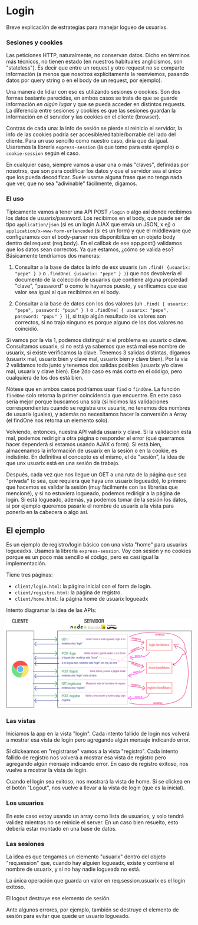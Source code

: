 # Login

Breve explicación de estrategias para manejar logueo de usuarixs.

### Sesiones y cookies

Las peticiones HTTP, naturalmente, no conservan datos. Dicho en términos más técnicos, no tienen estado (en nuestros habituales anglicismos, son "stateless"). Es decir que entre un request y otro request no se comparte información (a menos que nosotros explícitamente la reenviemos, pasando datos por query string o en el body de un request, por ejemplo).

Una manera de lidiar con eso es utilizando sesiones o cookies. Son dos formas bastante parecidas, en ambos casos se trata de que se guarde información _en algún lugar_ y que se pueda acceder en distintos requests. La diferencia entre sesiones y cookies es que las sesiones guardan la información en el servidor y las cookies en el cliente (browser).

Contras de cada una: la info de sesión se pierde si reinicio el servidor, la info de las cookies podría ser accesible/editable/borrable del lado del cliente. Para un uso sencillo como nuestro caso, diría que da igual. Usaremos la librería `express-session` (la que tomo para este ejemplo) o `cookie-session` según el caso.

En cualquier caso, siempre vamos a usar una o más "claves", definidas por nosotrxs, que son para codificar los datos y que el servidor sea el único que los pueda decodificar. Suele usarse alguna frase que no tenga nada que ver, que no sea "adivinable" fácilmente, digamos.


### El uso

Típicamente vamos a tener una API POST `/login` o algo así donde recibimos los datos de usuarix/password. Los recibimos en el body, que puede ser de tipo `application/json` (si es un login AJAX que envía un JSON, x ej) o `application/x-www-form-urlencoded` (si es un form) y que el middleware que configuramos con el body-parser nos disponibiliza en un objeto body dentro del request (req.body). En el callbak de ese app.post() validamos que los datos sean correctos. Ya que estamos, ¿cómo se valida eso? Básicamente tendríamos dos maneras:

1. Consultar a la base de datos la info de esx usuarix (un `.find( {usuarix: "pepe" } )` o `.findOne( {usuarix: "pepe" } )`) que nos devolvería el documento de la colección de usuarixs que contiene alguna propiedad "clave", "password" o como le hayamos puesto, y verificamos que ese valor sea igual al que recibimos en el body.

2. Consultar a la base de datos con los dos valores (un `.find( { usuarix: "pepe", password: "pupu" } )` o `.findOne( { usuarix: "pepe", password: "pupu" } )`), si trajo algún resultado los valores son correctos, si no trajo ninguno es porque alguno de los dos valores no coincidió.

Si vamos por la vía 1, podemos distinguir si el problema es usuarix o clave. Consultamos usuarix, si no está ya sabemos que está mal ese nombre de usuarix, si existe verificamos la clave. Tenemos 3 salidas distintas, digamos (usuarix mal, usuarix bien y clave mal, usuarix bien y clave bien). Por la vía 2 validamos todo junto y tenemos dos salidas posibles (usuarix y/o clave mal, usuarix y clave bien). Ese 2do caso es más corto en el código, pero cualquiera de los dos está bien.

Nótese que en ambos casos podríamos usar `find` o `findOne`. La función `findOne` solo retorna la primer coincidencia que encuentre. En este caso sería mejor porque buscamos una sola (si hicimos las validaciones correspondientes cuando se registra unx usuarix, no tenemos dos nombres de usuarix iguales), y además no necesitamos hacer la conversión a Array (el findOne nos retorna un elemento solo).

Volviendo, entonces, nuestra API valida usuarix y clave. Si la validacion está mal, podemos redirigir a otra página o responder el error (qué querramos hacer dependerá si estamos usando AJAX o form). Si está bien, almacenamos la información de usuarix en la sesión o en la cookie, es indistinto. En definitiva el concepto es el mismo, el de "sesión", la idea de que unx usuarix está en una sesión de trabajo.

Después, cada vez que nos llegue un GET a una ruta de la página que sea "privada" (o sea, que requiera que haya unx usuarix logueado), lo primero que hacemos es validar la sesión (muy fácilmente con las librerías que mencioné), y si no estuviera logueado, podemos redirigir a la página de login. Si está logueado, además, ya podemos tomar de la sesión los datos, si por ejemplo queremos pasarle el nombre de usuarix a la vista para ponerlo en la cabecera o algo así.


## El ejemplo

Es un ejemplo de registro/login básico con una vista "home" para usuarixs logueadxs. Usamos la librería `express-session`. Voy con sesión y no cookies porque es un poco más sencillo el código, pero es casi igual la implementación.

Tiene tres páginas:

- `client/login.html`: la página inicial con el form de login.
- `client/registro.html`: la página de registro.
- `client/home.html`: la página home de usuarix logueadx

Intento diagramar la idea de las APIs:

![Diagrama Server](diagrama.jpg "Diagrama Server")


### Las vistas

Iniciamos la app en la vista "login". Cada intento fallido de login nos volverá a mostrar esa vista de login pero agregando algún mensaje indicando error.

Si clickeamos en "registrarse" vamos a la vista "registro". Cada intento fallido de registro nos volverá a mostrar esa vista de registro pero agregando algún mensaje indicando error. En caso de registro exitoso, nos vuelve a mostrar la vista de login.

Cuando el login sea exitoso, nos mostrará la vista de home. Si se clickea en el botón "Logout", nos vuelve a llevar a la vista de login (que es la inicial).

### Los usuarios

En este caso estoy usando un array como lista de usuarios, y solo tendrá validez mientras no se reinicie el server. En un caso bien resuelto, esto debería estar montado en una base de datos.

### Las sesiones

La idea es que tengamos un elemento "usuarix" dentro del objeto "req.session" que, cuando hay alguien logueadx, existe y contiene el nombre de usuarix, y si no hay nadie logueadx no está.

La única operación que guarda un valor en req.session.usuarix es el login exitoso.

El logout destruye ese elemento de sesión.

Ante algunos errores, por ejemplo, también se destruye el elemento de sesión para evitar que quede un usuario logueado.
